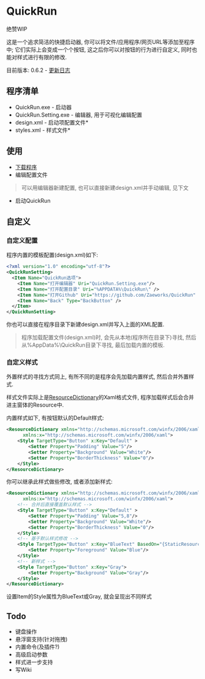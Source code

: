 # QuickRun
绝赞WIP

这是一个追求简洁的快捷启动器, 你可以将文件/应用程序/网页URL等添加至程序中; 它们实际上会变成一个个按钮, 这之后你可以对按钮的行为进行自定义, 同时也能对样式进行有限的修改.

目前版本: 0.6.2 - [更新日志](ChangeLog.md)

## 程序清单
- QuickRun.exe - 启动器
- QuickRun.Setting.exe - 编辑器, 用于可视化编辑配置
- design.xml - 启动项配置文件*
- styles.xml - 样式文件*

## 使用
- [下载程序](https://github.com/Zaeworks/QuickRun/releases)
- 编辑配置文件
> 可以用编辑器新建配置, 也可以直接新建design.xml并手动编辑, 见下文
- 启动QuickRun

## 自定义
### 自定义配置
程序内置的模板配置(design.xml)如下:
```xml
<?xml version="1.0" encoding="utf-8"?>
<QuickRunSetting>
  <Item Name="QuickRun选项">
    <Item Name="打开编辑器" Uri="QuickRun.Setting.exe"/>
    <Item Name="打开配置目录" Uri="%APPDATA%\QuickRun\" />
    <Item Name="打开Github" Uri="https://github.com/Zaeworks/QuickRun" />
    <Item Name="Back" Type="BackButton" />
  </Item>
</QuickRunSetting>
```
你也可以直接在程序目录下新建design.xml并写入上面的XML配置.

> 程序加载配置文件(design.xml)时, 会先从本地(程序所在目录下)寻找, 然后从%AppData%\QuickRun目录下寻找, 最后加载内置的模板.

### 自定义样式
外置样式的寻找方式同上, 有所不同的是程序会先加载内置样式, 然后合并外置样式.

样式文件实际上是[ResourceDictionary](https://docs.microsoft.com/en-us/dotnet/api/system.windows.resourcedictionary)的Xaml格式文件,
程序加载样式后会合并进主窗体的Resource中.

内置样式如下, 有按钮默认的Default样式:
```xml
<ResourceDictionary xmlns="http://schemas.microsoft.com/winfx/2006/xaml/presentation" 
      xmlns:x="http://schemas.microsoft.com/winfx/2006/xaml">
    <Style TargetType="Button" x:Key="Default" >
        <Setter Property="Padding" Value="5"/>
        <Setter Property="Background" Value="White"/>
        <Setter Property="BorderThickness" Value="0"/>
    </Style>
</ResourceDictionary>
```

你可以继承此样式做些修改, 或者添加新样式:
```xml
<ResourceDictionary xmlns="http://schemas.microsoft.com/winfx/2006/xaml/presentation" 
      xmlns:x="http://schemas.microsoft.com/winfx/2006/xaml">
    <!-- 合并后直接覆盖默认样式 -->
    <Style TargetType="Button" x:Key="Default" >
        <Setter Property="Padding" Value="5,8"/>
        <Setter Property="Background" Value="White"/>
        <Setter Property="BorderThickness" Value="0"/>
    </Style>
    <!-- 基于默认样式修改 -->
    <Style TargetType="Button" x:Key="BlueText" BasedOn="{StaticResource Default}">
        <Setter Property="Foreground" Value="Blue"/>
    </Style>
    <!-- 新样式 -->
    <Style TargetType="Button" x:Key="Gray">
        <Setter Property="Background" Value="Gray"/>
    </Style>
</ResourceDictionary>
```
设置Item的Style属性为BlueText或Gray, 就会呈现出不同样式

## Todo
- 键盘操作
- 悬浮窗支持(针对拖拽)
- 内置命令(及插件?)
- 高级启动参数
- 样式进一步支持
- 写Wiki
